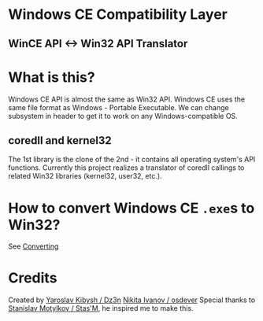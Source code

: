 # Windows CE Compatibility Layer
## WinCE API <-> Win32 API Translator

# What is this?
Windows CE API is almost the same as Win32 API. Windows CE uses the same file format as Windows - Portable Executable. We can change subsystem in header to get it to work on any Windows-compatible OS. 

## coredll and kernel32
The 1st library is the clone of the 2nd - it contains all operating system's API functions. Currently this project realizes a translator of coredll callings to related Win32 libraries (kernel32, user32, etc.).

# How to convert Windows CE ``.exe``s to Win32?

See [Converting](CONVERTING.md)

# Credits

Created by [Yaroslav Kibysh / Dz3n](https://github.com/feel-the-dz3n)
[Nikita Ivanov / osdever](https://github.com/osdeverr)
Special thanks to [Stanislav Motylkov / Stas'M](https://github.com/binarymaster), he inspired me to make this.
